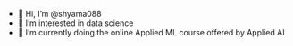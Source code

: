 - 👋 Hi, I’m @shyama088
- 👀 I’m interested in data science
- 🌱 I’m currently doing the online Applied ML course offered by Applied AI


<!---
shyama088/shyama088 is a ✨ special ✨ repository because its `README.md` (this file) appears on your GitHub profile.
You can click the Preview link to take a look at your changes.
--->
